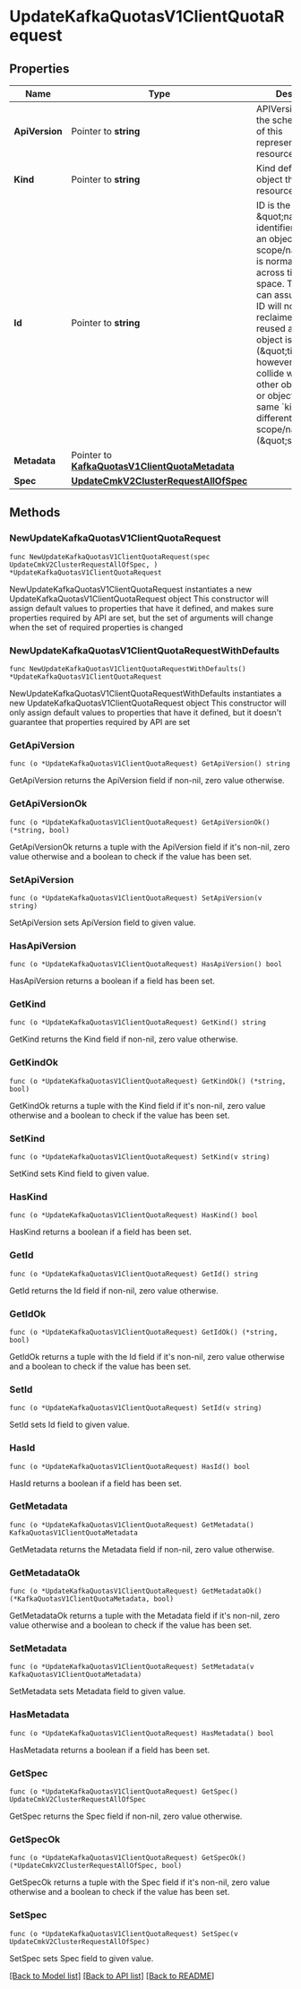 # UpdateKafkaQuotasV1ClientQuotaRequest

## Properties

Name | Type | Description | Notes
------------ | ------------- | ------------- | -------------
**ApiVersion** | Pointer to **string** | APIVersion defines the schema version of this representation of a resource. | [optional] [readonly] 
**Kind** | Pointer to **string** | Kind defines the object this REST resource represents. | [optional] [readonly] 
**Id** | Pointer to **string** | ID is the \&quot;natural identifier\&quot; for an object within its scope/namespace; it is normally unique across time but not space. That is, you can assume that the ID will not be reclaimed and reused after an object is deleted (\&quot;time\&quot;); however, it may collide with IDs for other object &#x60;kinds&#x60; or objects of the same &#x60;kind&#x60; within a different scope/namespace (\&quot;space\&quot;). | [optional] [readonly] 
**Metadata** | Pointer to [**KafkaQuotasV1ClientQuotaMetadata**](KafkaQuotasV1ClientQuotaMetadata.md) |  | [optional] 
**Spec** | [**UpdateCmkV2ClusterRequestAllOfSpec**](UpdateCmkV2ClusterRequestAllOfSpec.md) |  | 

## Methods

### NewUpdateKafkaQuotasV1ClientQuotaRequest

`func NewUpdateKafkaQuotasV1ClientQuotaRequest(spec UpdateCmkV2ClusterRequestAllOfSpec, ) *UpdateKafkaQuotasV1ClientQuotaRequest`

NewUpdateKafkaQuotasV1ClientQuotaRequest instantiates a new UpdateKafkaQuotasV1ClientQuotaRequest object
This constructor will assign default values to properties that have it defined,
and makes sure properties required by API are set, but the set of arguments
will change when the set of required properties is changed

### NewUpdateKafkaQuotasV1ClientQuotaRequestWithDefaults

`func NewUpdateKafkaQuotasV1ClientQuotaRequestWithDefaults() *UpdateKafkaQuotasV1ClientQuotaRequest`

NewUpdateKafkaQuotasV1ClientQuotaRequestWithDefaults instantiates a new UpdateKafkaQuotasV1ClientQuotaRequest object
This constructor will only assign default values to properties that have it defined,
but it doesn't guarantee that properties required by API are set

### GetApiVersion

`func (o *UpdateKafkaQuotasV1ClientQuotaRequest) GetApiVersion() string`

GetApiVersion returns the ApiVersion field if non-nil, zero value otherwise.

### GetApiVersionOk

`func (o *UpdateKafkaQuotasV1ClientQuotaRequest) GetApiVersionOk() (*string, bool)`

GetApiVersionOk returns a tuple with the ApiVersion field if it's non-nil, zero value otherwise
and a boolean to check if the value has been set.

### SetApiVersion

`func (o *UpdateKafkaQuotasV1ClientQuotaRequest) SetApiVersion(v string)`

SetApiVersion sets ApiVersion field to given value.

### HasApiVersion

`func (o *UpdateKafkaQuotasV1ClientQuotaRequest) HasApiVersion() bool`

HasApiVersion returns a boolean if a field has been set.

### GetKind

`func (o *UpdateKafkaQuotasV1ClientQuotaRequest) GetKind() string`

GetKind returns the Kind field if non-nil, zero value otherwise.

### GetKindOk

`func (o *UpdateKafkaQuotasV1ClientQuotaRequest) GetKindOk() (*string, bool)`

GetKindOk returns a tuple with the Kind field if it's non-nil, zero value otherwise
and a boolean to check if the value has been set.

### SetKind

`func (o *UpdateKafkaQuotasV1ClientQuotaRequest) SetKind(v string)`

SetKind sets Kind field to given value.

### HasKind

`func (o *UpdateKafkaQuotasV1ClientQuotaRequest) HasKind() bool`

HasKind returns a boolean if a field has been set.

### GetId

`func (o *UpdateKafkaQuotasV1ClientQuotaRequest) GetId() string`

GetId returns the Id field if non-nil, zero value otherwise.

### GetIdOk

`func (o *UpdateKafkaQuotasV1ClientQuotaRequest) GetIdOk() (*string, bool)`

GetIdOk returns a tuple with the Id field if it's non-nil, zero value otherwise
and a boolean to check if the value has been set.

### SetId

`func (o *UpdateKafkaQuotasV1ClientQuotaRequest) SetId(v string)`

SetId sets Id field to given value.

### HasId

`func (o *UpdateKafkaQuotasV1ClientQuotaRequest) HasId() bool`

HasId returns a boolean if a field has been set.

### GetMetadata

`func (o *UpdateKafkaQuotasV1ClientQuotaRequest) GetMetadata() KafkaQuotasV1ClientQuotaMetadata`

GetMetadata returns the Metadata field if non-nil, zero value otherwise.

### GetMetadataOk

`func (o *UpdateKafkaQuotasV1ClientQuotaRequest) GetMetadataOk() (*KafkaQuotasV1ClientQuotaMetadata, bool)`

GetMetadataOk returns a tuple with the Metadata field if it's non-nil, zero value otherwise
and a boolean to check if the value has been set.

### SetMetadata

`func (o *UpdateKafkaQuotasV1ClientQuotaRequest) SetMetadata(v KafkaQuotasV1ClientQuotaMetadata)`

SetMetadata sets Metadata field to given value.

### HasMetadata

`func (o *UpdateKafkaQuotasV1ClientQuotaRequest) HasMetadata() bool`

HasMetadata returns a boolean if a field has been set.

### GetSpec

`func (o *UpdateKafkaQuotasV1ClientQuotaRequest) GetSpec() UpdateCmkV2ClusterRequestAllOfSpec`

GetSpec returns the Spec field if non-nil, zero value otherwise.

### GetSpecOk

`func (o *UpdateKafkaQuotasV1ClientQuotaRequest) GetSpecOk() (*UpdateCmkV2ClusterRequestAllOfSpec, bool)`

GetSpecOk returns a tuple with the Spec field if it's non-nil, zero value otherwise
and a boolean to check if the value has been set.

### SetSpec

`func (o *UpdateKafkaQuotasV1ClientQuotaRequest) SetSpec(v UpdateCmkV2ClusterRequestAllOfSpec)`

SetSpec sets Spec field to given value.



[[Back to Model list]](../README.md#documentation-for-models) [[Back to API list]](../README.md#documentation-for-api-endpoints) [[Back to README]](../README.md)


